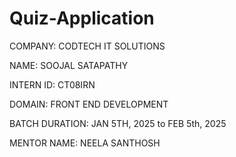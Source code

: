 # Quiz-Application
COMPANY: CODTECH IT SOLUTIONS

NAME: SOOJAL SATAPATHY

INTERN ID: CT08IRN

DOMAIN: FRONT END DEVELOPMENT

BATCH DURATION: JAN 5TH, 2025 to FEB 5th, 2025

MENTOR NAME: NEELA SANTHOSH
